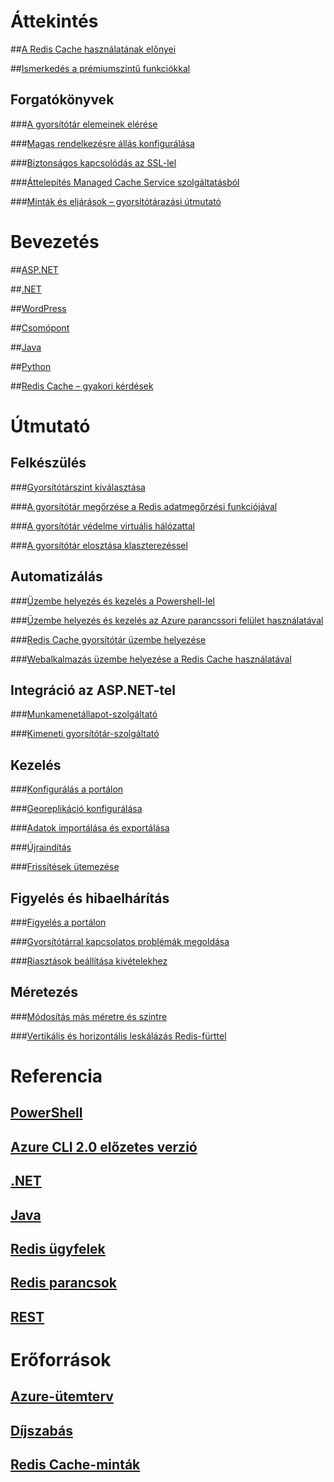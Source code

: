 # Áttekintés

##[A Redis Cache használatának előnyei](https://azure.microsoft.com/services/cache/)

##[Ismerkedés a prémiumszintű funkciókkal](cache-premium-tier-intro.md)

## Forgatókönyvek

###[A gyorsítótár elemeinek elérése](cache-dotnet-how-to-use-azure-redis-cache.md#add-and-retrieve-objects-from-the-cache)

###[Magas rendelkezésre állás konfigurálása](https://azure.microsoft.com/pricing/details/cache/)

###[Biztonságos kapcsolódás az SSL-lel](cache-dotnet-how-to-use-azure-redis-cache.md#connect-to-the-cache)

###[Áttelepítés Managed Cache Service szolgáltatásból](cache-migrate-to-redis.md)

###[Minták és eljárások – gyorsítótárazási útmutató](../best-practices-caching.md?toc=%2fazure%2fredis-cache%2ftoc.json)



# Bevezetés

##[ASP.NET](cache-web-app-howto.md)

##[.NET](cache-dotnet-how-to-use-azure-redis-cache.md)

##[WordPress](../app-service-web/web-sites-connect-to-redis-using-memcache-protocol.md?toc=%2fazure%2fredis-cache%2ftoc.json)

##[Csomópont](cache-nodejs-get-started.md)

##[Java](cache-java-get-started.md)

##[Python](cache-python-get-started.md)

##[Redis Cache – gyakori kérdések](cache-faq.md)


# Útmutató

## Felkészülés

###[Gyorsítótárszint kiválasztása](cache-faq.md#what-redis-cache-offering-and-size-should-i-use)

###[A gyorsítótár megőrzése a Redis adatmegőrzési funkciójával](cache-how-to-premium-persistence.md)

###[A gyorsítótár védelme virtuális hálózattal](cache-how-to-premium-vnet.md)

###[A gyorsítótár elosztása klaszterezéssel](cache-how-to-premium-clustering.md)

## Automatizálás

###[Üzembe helyezés és kezelés a Powershell-lel](cache-howto-manage-redis-cache-powershell.md)

###[Üzembe helyezés és kezelés az Azure parancssori felület használatával](cli-samples.md)

###[Redis Cache gyorsítótár üzembe helyezése](cache-redis-cache-arm-provision.md)

###[Webalkalmazás üzembe helyezése a Redis Cache használatával](cache-web-app-arm-with-redis-cache-provision.md)

## Integráció az ASP.NET-tel

###[Munkamenetállapot-szolgáltató](cache-aspnet-session-state-provider.md)

###[Kimeneti gyorsítótár-szolgáltató](cache-aspnet-output-cache-provider.md)

## Kezelés

###[Konfigurálás a portálon](cache-configure.md)

###[Georeplikáció konfigurálása](cache-how-to-geo-replication.md)

###[Adatok importálása és exportálása](cache-how-to-import-export-data.md)

###[Újraindítás](cache-administration.md#reboot)

###[Frissítések ütemezése](cache-administration.md#schedule-updates)

## Figyelés és hibaelhárítás

###[Figyelés a portálon](cache-how-to-monitor.md)

###[Gyorsítótárral kapcsolatos problémák megoldása](cache-how-to-troubleshoot.md)

###[Riasztások beállítása kivételekhez](cache-how-to-monitor.md#operations-and-alerts)

## Méretezés

###[Módosítás más méretre és szintre](cache-how-to-scale.md)

###[Vertikális és horizontális leskálázás Redis-fürttel](cache-how-to-premium-clustering.md)


# Referencia

## [PowerShell](/powershell/module/azurerm.rediscache)

## [Azure CLI 2.0 előzetes verzió](/cli/azure/redis)

## [.NET](/dotnet/api/microsoft.azure.management.redis)

## [Java](/java/api/com.microsoft.azure.management.redis._redis_cache)

## [Redis ügyfelek](http://redis.io/clients)

## [Redis parancsok](http://redis.io/commands#)

## [REST](https://docs.microsoft.com/rest/api/redis/)


# Erőforrások

## [Azure-ütemterv](https://azure.microsoft.com/roadmap/)

## [Díjszabás](https://azure.microsoft.com/pricing/details/cache/)

## [Redis Cache-minták](cache-redis-samples.md)


